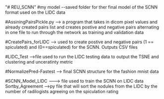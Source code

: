 "# REU_SCNN" 
#my model --saved folder for ther final model of the SCNN format used on the LIDC data

#AssiningPairsPickle.py --> a program that takes in dicom pixel values and already created pairs list and creates postive and negative pairs alternating in one file to run through the network as training and validation data

#CreatePairs_forLIDC --> used to create postive and negative pairs (1 == spiculated) and (0==spiculated) for the SCNN. Outputs CSV files

#LIDC_Test -->file used to run the LIDC testing data to output the TSNE and clustering and unceratinty metric

#NormalizePred-Fastest --> final SCNN structure for the fashion mnist data

#SCNN_Model_LIDC ---> file used to train the SCNN on LIDC data
Sortby_Agreement -->py file that will sort the nodules from the LIDC by the number of radilogists agreeing on the spiculation rating
